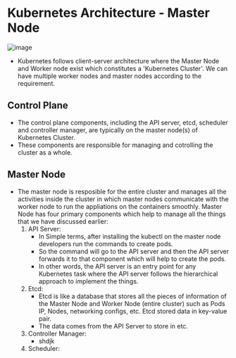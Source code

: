 # Kubernetes Architecture - Master Node

  ![image](https://github.com/user-attachments/assets/713306a5-c723-4343-bfc7-ac408a1e5889)

- Kubernetes follows client-server architecture where the Master Node and Worker node exist which constitutes a 'Kubernetes Cluster'. We can have multiple worker nodes and master nodes according to the requirement.
## Control Plane
- The control plane components, including the API server, etcd, scheduler and controller manager, are typically on the master node(s) of Kubernetes Cluster.
- These components are responsible for managing and cotrolling the cluster as a whole.

## Master Node
  - The master node is resposible for the entire cluster and manages all the activities inside the cluster in which master nodes communicate with the worker node to run the appliations on the containers smoothly. Master Node has four primary components which help to manage all the things that we have discussed earlier:
    1. API Server:
       - In Simple terms, after installing the kubectl on the master node developers run the commands to create pods.
       -  So the command will go to the API server and then the API server forwards it to that component which will help to create the pods.
       -  In other words, the API server is an entry point for any Kubernetes task where the API server follows the hierarchical approach to implement the things.
    2. Etcd:
       - Etcd is like a database that stores all the pieces of information of the Master Node and Worker Node (entire cluster) such as Pods IP, Nodes, networking configs, etc. Etcd stored data in key-value pair.
       - The data comes from the API Server to store in etc.
    3. Controller Manager:
       - shdjk 
    4. Scheduler:

